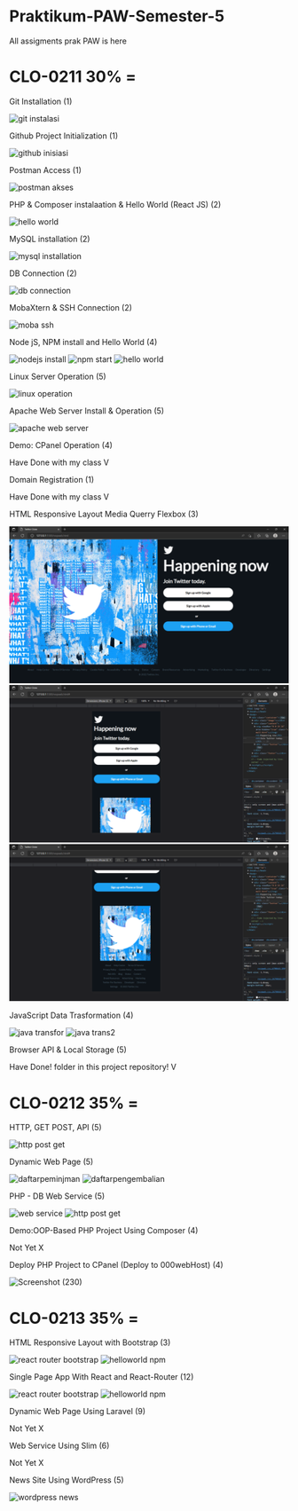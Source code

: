 # Praktikum-PAW-Semester-5
All assigments prak PAW is here

# CLO-0211 30% =

Git Installation (1)

![git instalasi](https://user-images.githubusercontent.com/86870047/209456930-faab1ae6-6d27-4ba3-9d09-efd3af9d3eb3.jpg)

Github Project Initialization (1)

![github inisiasi](https://user-images.githubusercontent.com/86870047/209456938-5a3215aa-28b0-4d79-8ec1-6cf609235b84.jpg)

Postman Access (1)

![postman akses](https://user-images.githubusercontent.com/86870047/209456952-5628073f-676e-4d9c-a8af-24963da029f4.jpg)

PHP & Composer instalaation & Hello World (React JS) (2)

![hello world](https://user-images.githubusercontent.com/86870047/209456966-5b250c54-e7b4-48f1-b690-f7b2976ed4ce.jpg)

MySQL installation (2)

![mysql installation](https://user-images.githubusercontent.com/86870047/209456973-6ec45556-5dc7-4bba-ba5d-e6abb2bc63a9.jpg)

DB Connection (2)

![db connection](https://user-images.githubusercontent.com/86870047/209456978-b02af4a2-3a87-465a-a2b3-2d6de06c89dc.jpg)

MobaXtern & SSH Connection (2)

![moba ssh](https://user-images.githubusercontent.com/86870047/209456987-3ff32a7c-e089-4ac2-b2b2-d2789000b1d1.jpg)

Node jS, NPM install and Hello World (4)

![nodejs install](https://user-images.githubusercontent.com/86870047/209457000-fd1ca553-f2cc-46f3-9ec6-a7095e74e475.jpg)
![npm start](https://user-images.githubusercontent.com/86870047/209457001-69131876-757f-4cf9-9370-da7a962e7b26.jpg)
![hello world](https://user-images.githubusercontent.com/86870047/209457011-a843126e-5c4a-4f8f-94d9-5cf1070b599d.jpg)

Linux Server Operation (5)

![linux operation](https://user-images.githubusercontent.com/86870047/209457014-6d187128-73e3-4974-89ed-313f3025a708.jpg)

Apache Web Server Install & Operation (5)

![apache web server](https://user-images.githubusercontent.com/86870047/209457018-cd59408a-222c-4c04-bd54-27056b7e5747.jpg)

Demo: CPanel Operation (4)

Have Done with my class V

Domain Registration (1)

Have Done with my class V

HTML Responsive Layout Media Querry Flexbox (3)

![Index Home Page](https://github.com/marssihsaan/Praktikum-PAW-Semester-5/blob/main/layoutweb-responsive/resp1.png "Index Home Page")
![Index Home Page](https://github.com/marssihsaan/Praktikum-PAW-Semester-5/blob/main/layoutweb-responsive/resp2.png "Index Home Page")
![Index Home Page](https://github.com/marssihsaan/Praktikum-PAW-Semester-5/blob/main/layoutweb-responsive/resp3.png "Index Home Page")

JavaScript Data Trasformation (4)

![java transfor](https://user-images.githubusercontent.com/86870047/209457742-6c17dece-5f45-4564-bcbb-26eb8cd815f9.jpg)
![java trans2](https://user-images.githubusercontent.com/86870047/209457745-673ced7a-3f64-4cfb-a4d8-f04c1f03fb6a.jpg)

Browser API & Local Storage (5)

Have Done! folder in this project repository! V

# CLO-0212 35% = 

HTTP, GET POST, API (5)

![http post get](https://user-images.githubusercontent.com/86870047/209457174-866b811b-901d-4f9b-af3a-e3c7ead6f5a4.jpg)

Dynamic Web Page (5)

![daftarpeminjman](https://user-images.githubusercontent.com/86870047/209492482-e6d3dd50-68c4-4c09-a7ba-fa196b3062d5.png)
![daftarpengembalian](https://user-images.githubusercontent.com/86870047/209492494-4fe604ea-d274-47cd-9504-7a2fc26158c3.png)

PHP - DB Web Service (5)

![web service](https://user-images.githubusercontent.com/86870047/209457853-719fddb8-d006-49bb-980c-1902c6177fcb.jpg)
![http post get](https://user-images.githubusercontent.com/86870047/209457858-08ef4eb6-8b22-4588-bb90-6ab54201a4a0.jpg)

Demo:OOP-Based PHP Project Using Composer (4)

Not Yet X

Deploy PHP Project to CPanel (Deploy to 000webHost) (4)

![Screenshot (230)](https://user-images.githubusercontent.com/86870047/209457227-e447c363-8537-4299-9bf9-96025727ea25.png)

# CLO-0213 35% = 

HTML Responsive Layout with Bootstrap (3)

![react router   bootstrap](https://user-images.githubusercontent.com/86870047/209457249-2bbf90cd-1bc0-4818-90c2-9db2c6dd07d0.jpg)
![helloworld npm](https://user-images.githubusercontent.com/86870047/209457251-5da40afc-ccf4-41f5-9659-ec1519e8ff58.jpg)

Single Page App With React and React-Router (12)

![react router   bootstrap](https://user-images.githubusercontent.com/86870047/209457260-693759e5-eba2-42ec-91b1-9d0c6171f2e7.jpg)
![helloworld npm](https://user-images.githubusercontent.com/86870047/209457265-c96eb820-c4e2-4865-8d99-456d586b4ae4.jpg)

Dynamic Web Page Using Laravel (9)

Not Yet X

Web Service Using Slim (6)

Not Yet X

News Site Using WordPress (5)

![wordpress news](https://user-images.githubusercontent.com/86870047/209458441-8c8a65f0-8793-465e-88fe-0ec3ec944f01.jpg)












